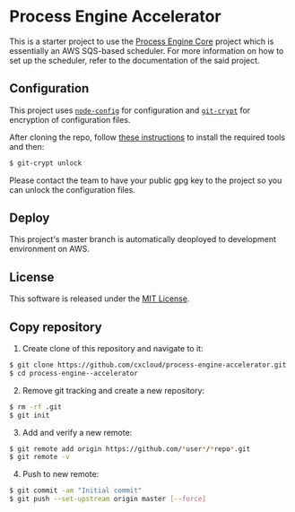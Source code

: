 # Process Engine Accelerator

This is a starter project to use the [Process Engine Core](https://github.com/cxcloud/process-engine-core) project which is essentially an AWS SQS-based scheduler. For more information on how to set up the scheduler, refer to the documentation of the said project.

## Configuration

This project uses [`node-config`](lorenwest/node-config) for configuration and [`git-crypt`](AGWA/git-crypt) for encryption of configuration files.

After cloning the repo, follow [these instructions](https://github.com/cxcloud/api-accelerator/wiki/GPG-&-Git-Crypt-Installation) to install the required tools and then:

```sh
$ git-crypt unlock
```

Please contact the team to have your public gpg key to the project so you can unlock the configuration files.

## Deploy

This project's master branch is automatically deoployed to development environment on AWS.

## License

This software is released under the [MIT License](LICENSE).

## Copy repository

1. Create clone of this repository and navigate to it:
```sh
$ git clone https://github.com/cxcloud/process-engine-accelerator.git
$ cd process-engine--accelerator
```
2. Remove git tracking and create a new repository:
```sh
$ rm -rf .git
$ git init
```
3. Add and verify a new remote:
```sh
$ git remote add origin https://github.com/*user*/*repo*.git
$ git remote -v
```
4. Push to new remote:
```sh
$ git commit -am "Initial commit"
$ git push --set-upstream origin master [--force]
```

